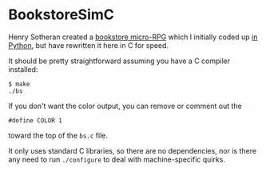 # BookstoreSimC
Henry Sotheran created a
[bookstore micro-RPG](https://twitter.com/Sotherans/status/1491570607686836230)
which I initially coded up
[in Python](https://gist.github.com/Gumnos/8b6ab546ae968fa34d0b8fc07ffc2477),
but have rewritten it here in C for speed.

It should be pretty straightforward assuming you have a C compiler installed:

    $ make
    ./bs

If you don't want the color output,
you can remove or comment out the

    #define COLOR 1

toward the top of the `bs.c` file.

It only uses standard C libraries,
so there are no dependencies,
nor is there any need to run
`./configure`
to deal with machine-specific quirks.

